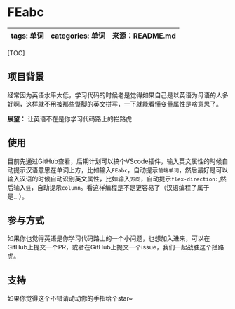 # **FEabc**

|tags: 单词| categories: 单词| 来源：README.md |
|-----------|-----------|-----------|

[TOC]

## 项目背景

经常因为英语水平太低，学习代码的时候老是觉得如果自己是以英语为母语的人多好啊，这样就不用被那些蹩脚的英文拼写，一下就能看懂变量属性是啥意思了。

**展望：** 让英语不在是你学习代码路上的拦路虎

## 使用

目前先通过GitHub查看，后期计划可以搞个VScode插件，输入英文属性的时候自动提示汉语意思在单词上方，比如输入`FEabc`，自动提示`前端单词`，然后最好是可以输入汉语的时候自动识别英文属性，比如输入`方向`，自动提示`flex-direction:`,然后输入`竖`，自动提示`column`。看这样编程是不是更容易了（汉语编程了属于是...）。

## 参与方式

如果你也觉得英语是你学习代码路上的一个小问题，也想加入进来，可以在GitHub上提交一个PR，或者在GitHub上提交一个issue，我们一起战胜这个拦路虎。

## 支持

如果你觉得这个不错请动动你的手指给个star~
